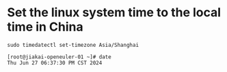 # Set the linux system time to the local time in China

```
sudo timedatectl set-timezone Asia/Shanghai
```

```
[root@jiakai-openeuler-01 ~]# date
Thu Jun 27 06:37:30 PM CST 2024
```
